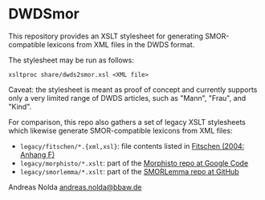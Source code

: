 DWDSmor
=======

This repository provides an XSLT stylesheet for generating SMOR-compatible
lexicons from XML files in the DWDS format.

The stylesheet may be run as follows:

    xsltproc share/dwds2smor.xsl <XML file>

Caveat: the stylesheet is meant as proof of concept and currently supports only
a very limited range of DWDS articles, such as "Mann", "Frau", and "Kind".

For comparison, this repo also gathers a set of legacy XSLT stylesheets which
likewise generate SMOR-compatible lexicons from XML files:

* `legacy/fitschen/*.{xml,xsl}`:
  file contents listed in [Fitschen (2004: Anhang F)](http://www.ims.uni-stuttgart.de/forschung/ressourcen/lexika/IMSLex/fitschendiss.pdf)
* `legacy/morphisto/*.xslt`:
  part of the [Morphisto repo at Google Code](https://code.google.com/archive/p/morphisto/)
* `legacy/smorlemma/*.xslt`:
  part of the [SMORLemma repo at GitHub](https://github.com/rsennrich/SMORLemma/)

Andreas Nolda <andreas.nolda@bbaw.de>
